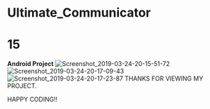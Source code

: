 # Ultimate_Communicator
# 15

**Android Project**
![Screenshot_2019-03-24-20-15-51-72](https://user-images.githubusercontent.com/69636277/100064234-45530300-2e58-11eb-8cce-c4eec4dd5d15.png)
![Screenshot_2019-03-24-20-17-09-43](https://user-images.githubusercontent.com/69636277/100064245-484df380-2e58-11eb-97fc-9dc591ce2394.png)
![Screenshot_2019-03-24-20-17-23-87](https://user-images.githubusercontent.com/69636277/100064250-4a17b700-2e58-11eb-97dd-39f55a73c3a9.png)
THANKS FOR VIEWING MY PROJECT.

HAPPY CODING!!
